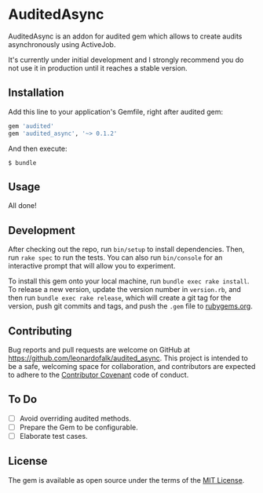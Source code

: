 # AuditedAsync

AuditedAsync is an addon for audited gem which allows to create audits asynchronously using ActiveJob.

It's currently under initial development and I strongly recommend you do not use it in production until it reaches a stable version.

## Installation

Add this line to your application's Gemfile, right after audited gem:

```ruby
gem 'audited'
gem 'audited_async', '~> 0.1.2'
```

And then execute:

    $ bundle

## Usage

All done!

## Development

After checking out the repo, run `bin/setup` to install dependencies. Then, run `rake spec` to run the tests. You can also run `bin/console` for an interactive prompt that will allow you to experiment.

To install this gem onto your local machine, run `bundle exec rake install`. To release a new version, update the version number in `version.rb`, and then run `bundle exec rake release`, which will create a git tag for the version, push git commits and tags, and push the `.gem` file to [rubygems.org](https://rubygems.org).

## Contributing

Bug reports and pull requests are welcome on GitHub at https://github.com/leonardofalk/audited_async. This project is intended to be a safe, welcoming space for collaboration, and contributors are expected to adhere to the [Contributor Covenant](http://contributor-covenant.org) code of conduct.

## To Do

- [ ] Avoid overriding audited methods.
- [ ] Prepare the Gem to be configurable.
- [ ] Elaborate test cases.

## License

The gem is available as open source under the terms of the [MIT License](https://opensource.org/licenses/MIT).
